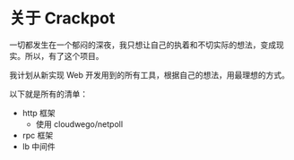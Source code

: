 # 关于 Crackpot
一切都发生在一个郁闷的深夜，我只想让自己的执着和不切实际的想法，变成现实。所以，有了这个项目。

我计划从新实现 Web 开发用到的所有工具，根据自己的想法，用最理想的方式。

以下就是所有的清单：
* http 框架
  *  使用 cloudwego/netpoll
* rpc 框架
* lb 中间件